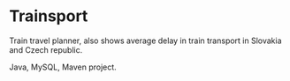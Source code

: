 Trainsport
==========

Train travel planner, also shows average delay in train transport in Slovakia and Czech republic.

Java, MySQL, Maven project.
